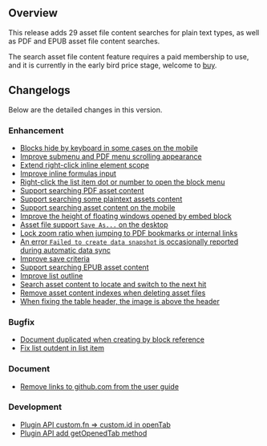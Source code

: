 ## Overview

This release adds 29 asset file content searches for plain text types, as well as PDF and EPUB asset file content searches.

The search asset file content feature requires a paid membership to use, and it is currently in the early bird price stage, welcome to [buy](https://b3log.org/siyuan/en/pricing.html).

## Changelogs

Below are the detailed changes in this version.

### Enhancement

* [Blocks hide by keyboard in some cases on the mobile](https://github.com/siyuan-note/siyuan/issues/8950)
* [Improve submenu and PDF menu scrolling appearance](https://github.com/siyuan-note/siyuan/issues/8958)
* [Extend right-click inline element scope](https://github.com/siyuan-note/siyuan/issues/8960)
* [Improve inline formulas input](https://github.com/siyuan-note/siyuan/issues/8972)
* [Right-click the list item dot or number to open the block menu](https://github.com/siyuan-note/siyuan/issues/8983)
* [Support searching PDF asset content](https://github.com/siyuan-note/siyuan/pull/8985)
* [Support searching some plaintext assets content](https://github.com/siyuan-note/siyuan/issues/8987)
* [Support searching asset content on the mobile](https://github.com/siyuan-note/siyuan/issues/8991)
* [Improve the height of floating windows opened by embed block](https://github.com/siyuan-note/siyuan/issues/8992) 
* [Asset file support `Save As...` on the desktop](https://github.com/siyuan-note/siyuan/issues/8993)
* [Lock zoom ratio when jumping to PDF bookmarks or internal links](https://github.com/siyuan-note/siyuan/issues/8997)
* [An error `Failed to create data snapshot` is occasionally reported during automatic data sync](https://github.com/siyuan-note/siyuan/issues/8998)
* [Improve save criteria](https://github.com/siyuan-note/siyuan/issues/8999)
* [Support searching EPUB asset content](https://github.com/siyuan-note/siyuan/issues/9000)
* [Improve list outline](https://github.com/siyuan-note/siyuan/issues/9004)
* [Search asset content to locate and switch to the next hit](https://github.com/siyuan-note/siyuan/issues/9009)
* [Remove asset content indexes when deleting asset files](https://github.com/siyuan-note/siyuan/issues/9010)
* [When fixing the table header, the image is above the header](https://github.com/siyuan-note/siyuan/issues/9016)

### Bugfix

* [Document duplicated when creating by block reference](https://github.com/siyuan-note/siyuan/issues/8981)
* [Fix list outdent in list item](https://github.com/siyuan-note/siyuan/issues/8994)

### Document

* [Remove links to github.com from the user guide](https://github.com/siyuan-note/siyuan/issues/9011)

### Development

* [Plugin API custom.fn => custom.id in openTab](https://github.com/siyuan-note/siyuan/issues/8944)
* [Plugin API add getOpenedTab method](https://github.com/siyuan-note/siyuan/issues/9002)
